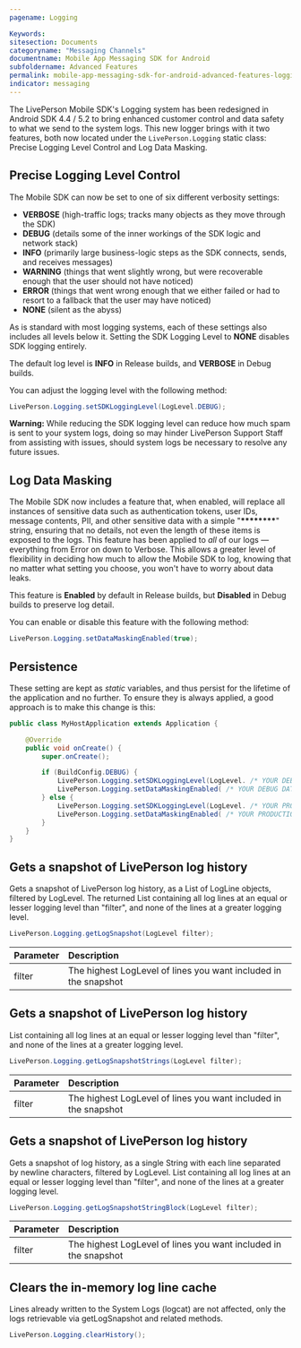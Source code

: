 ```yaml
---
pagename: Logging

Keywords:
sitesection: Documents
categoryname: "Messaging Channels"
documentname: Mobile App Messaging SDK for Android
subfoldername: Advanced Features
permalink: mobile-app-messaging-sdk-for-android-advanced-features-logging.html
indicator: messaging
---
```


The LivePerson Mobile SDK's Logging system has been redesigned in Android SDK 4.4 / 5.2 to bring enhanced customer control and data safety to what we send to the system logs. This new logger brings with it two features, both now located under the `LivePerson.Logging` static class: Precise Logging Level Control and Log Data Masking.

## Precise Logging Level Control

The Mobile SDK can now be set to one of six different verbosity settings:

- **VERBOSE** (high-traffic logs; tracks many objects as they move through the SDK)
- **DEBUG** (details some of the inner workings of the SDK logic and network stack)
- **INFO** (primarily large business-logic steps as the SDK connects, sends, and receives messages)
- **WARNING** (things that went slightly wrong, but were recoverable enough that the user should not have noticed)
- **ERROR** (things that went wrong enough that we either failed or had to resort to a fallback that the user may have noticed)
- **NONE** (silent as the abyss)

As is standard with most logging systems, each of these settings also includes all levels below it. Setting the SDK Logging Level to **NONE** disables SDK logging entirely.

The default log level is **INFO** in Release builds, and **VERBOSE** in Debug builds.

You can adjust the logging level with the following method:

```java
LivePerson.Logging.setSDKLoggingLevel(LogLevel.DEBUG);
```

**Warning:** While reducing the SDK logging level can reduce how much spam is sent to your system logs, doing so may hinder LivePerson Support Staff from assisting with issues, should system logs be necessary to resolve any future issues.

## Log Data Masking

The Mobile SDK now includes a feature that, when enabled, will replace all instances of sensitive data such as authentication tokens, user IDs, message contents, PII, and other sensitive data with a simple "**\*\*\*\*\*\*\*\***" string, ensuring that no details, not even the length of these items is exposed to the logs. This feature has been applied to *all* of our logs — everything from Error on down to Verbose. This allows a greater level of flexibility in deciding how much to allow the Mobile SDK to log, knowing that no matter what setting you choose, you won't have to worry about data leaks.

This feature is **Enabled** by default in Release builds, but **Disabled** in Debug builds to preserve log detail.

You can enable or disable this feature with the following method:

```java
LivePerson.Logging.setDataMaskingEnabled(true);
```

## Persistence

These setting are kept as *static* variables, and thus persist for the lifetime of the application and no further. To ensure they is always applied, a good approach is to make this change is this:

```java
public class MyHostApplication extends Application {

    @Override
    public void onCreate() {
        super.onCreate();

        if (BuildConfig.DEBUG) {
            LivePerson.Logging.setSDKLoggingLevel(LogLevel. /* YOUR DEBUG LOG LEVEL */);
            LivePerson.Logging.setDataMaskingEnabled( /* YOUR DEBUG DATA MASKING BOOL */ );
        } else {
            LivePerson.Logging.setSDKLoggingLevel(LogLevel. /* YOUR PRODUCTION LOG LEVEL */);
            LivePerson.Logging.setDataMaskingEnabled( /* YOUR PRODUCTION DATA MASKING BOOL */ );
        }
    }
}
```

## Gets a snapshot of LivePerson log history

Gets a snapshot of LivePerson log history, as a List of LogLine objects, filtered by LogLevel. The returned List<LogLine> containing all log lines at an equal or lesser logging
level than "filter", and none of the lines at a greater logging level.

```java
LivePerson.Logging.getLogSnapshot(LogLevel filter);
```

| Parameter | Description |
| :--- | :--- |
| filter | The highest LogLevel of lines you want included in the snapshot |

## Gets a snapshot of LivePerson log history

List<String> containing all log lines at an equal or lesser logging level than "filter", and none of the lines at a greater logging level.

```java
LivePerson.Logging.getLogSnapshotStrings(LogLevel filter);
```

| Parameter | Description |
| :--- | :--- |
| filter | The highest LogLevel of lines you want included in the snapshot |

## Gets a snapshot of LivePerson log history

Gets a snapshot of log history, as a single String with each line separated by newline characters, filtered by LogLevel. List<String> containing all log lines at an equal or lesser logging level than "filter", and none of the lines at a greater logging level.

```java
LivePerson.Logging.getLogSnapshotStringBlock(LogLevel filter);
```

| Parameter | Description |
| :--- | :--- |
| filter | The highest LogLevel of lines you want included in the snapshot |

## Clears the in-memory log line cache

Lines already written to the System Logs (logcat) are not affected, only the logs retrievable via getLogSnapshot and related methods.

```java
LivePerson.Logging.clearHistory();
```